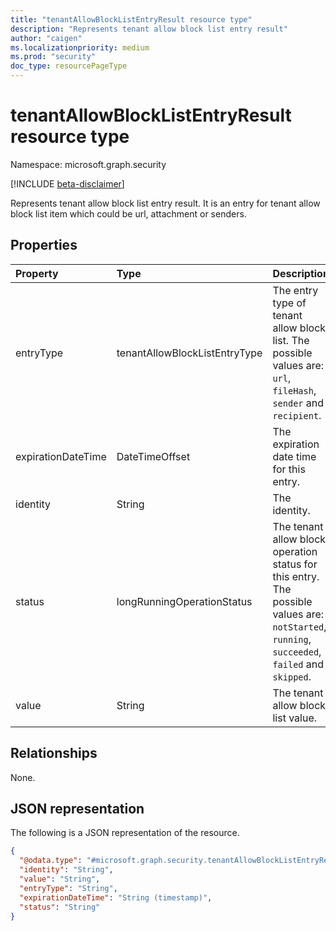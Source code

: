 ```yaml
---
title: "tenantAllowBlockListEntryResult resource type"
description: "Represents tenant allow block list entry result"
author: "caigen"
ms.localizationpriority: medium
ms.prod: "security"
doc_type: resourcePageType
---
```


# tenantAllowBlockListEntryResult resource type

Namespace: microsoft.graph.security

[!INCLUDE [beta-disclaimer](../../includes/beta-disclaimer.md)]

Represents tenant allow block list entry result. It is an entry for tenant allow block list item which could be url, attachment or senders.

## Properties
| Property           | Type                          | Description                                             |
|:-------------------|:------------------------------|:--------------------------------------------------------|
| entryType          | tenantAllowBlockListEntryType | The entry type of tenant allow block list. The possible values are: `url`, `fileHash`, `sender` and `recipient`.  |
| expirationDateTime | DateTimeOffset                | The expiration date time for this entry.                |
| identity           | String                        | The identity.                                           |
| status             | longRunningOperationStatus    | The tenant allow block operation status for this entry. The possible values are: `notStarted`, `running`, `succeeded`, `failed` and `skipped`. |
| value              | String                        | The tenant allow block list value.                      |

## Relationships
None.

## JSON representation
The following is a JSON representation of the resource.
<!-- {
  "blockType": "resource",
  "@odata.type": "microsoft.graph.security.tenantAllowBlockListEntryResult"
}
-->
``` json
{
  "@odata.type": "#microsoft.graph.security.tenantAllowBlockListEntryResult",
  "identity": "String",
  "value": "String",
  "entryType": "String",
  "expirationDateTime": "String (timestamp)",
  "status": "String"
}
```

